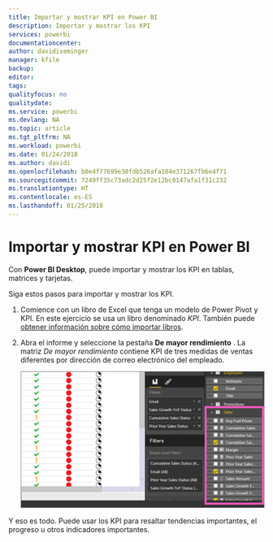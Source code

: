 ```yaml
---
title: Importar y mostrar KPI en Power BI
description: Importar y mostrar los KPI
services: powerbi
documentationcenter: 
author: davidiseminger
manager: kfile
backup: 
editor: 
tags: 
qualityfocus: no
qualitydate: 
ms.service: powerbi
ms.devlang: NA
ms.topic: article
ms.tgt_pltfrm: NA
ms.workload: powerbi
ms.date: 01/24/2018
ms.author: davidi
ms.openlocfilehash: b0e4f77699e38fdb526afa184e371267fb6e4f71
ms.sourcegitcommit: 7249ff35c73adc2d25f2e12bc0147afa1f31c232
ms.translationtype: HT
ms.contentlocale: es-ES
ms.lasthandoff: 01/25/2018
---
```

# <a name="import-and-display-kpis-in-power-bi"></a>Importar y mostrar KPI en Power BI
Con **Power BI Desktop**, puede importar y mostrar los KPI en tablas, matrices y tarjetas.

Siga estos pasos para importar y mostrar los KPI.

1. Comience con un libro de Excel que tenga un modelo de Power Pivot y KPI. En este ejercicio se usa un libro denominado *KPI*. También puede [obtener información sobre cómo importar libros](desktop-import-excel-workbooks.md).  
2. Abra el informe y seleccione la pestaña **De mayor rendimiento** .  La matriz *De mayor rendimiento* contiene KPI de tres medidas de ventas diferentes por dirección de correo electrónico del empleado.  
   
    ![](media/desktop-import-and-display-kpis/desktoppreviewfeatureon.jpg)

Y eso es todo. Puede usar los KPI para resaltar tendencias importantes, el progreso u otros indicadores importantes.

